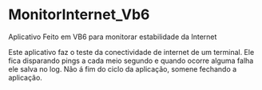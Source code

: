 # MonitorInternet_Vb6
Aplicativo Feito em VB6 para monitorar estabilidade da Internet

Este aplicativo faz o teste da conectividade de internet de um terminal.
Ele fica disparando pings a cada meio segundo e quando ocorre alguma falha ele salva no log.
Não á fim do ciclo da aplicação, somene fechando a aplicação.
